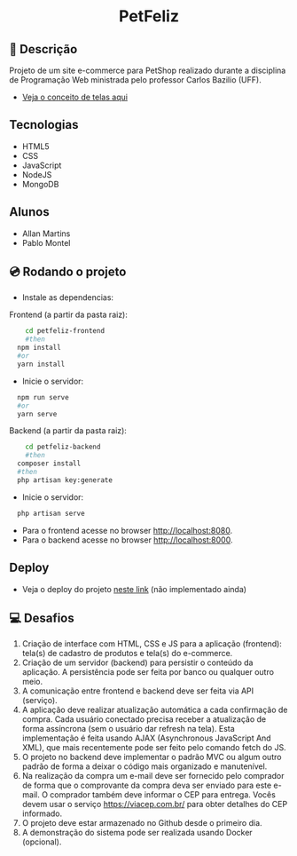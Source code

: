 <h1 align="center">
    PetFeliz
</h1>

## 🚀 Descrição

Projeto de um site e-commerce para PetShop realizado durante a disciplina de Programação Web ministrada pelo professor Carlos Bazilio (UFF).
<br>

- [Veja o conceito de telas aqui](https://www.figma.com/file/Ju7cT18t7xf5hnAjrfMehC/PetFeliz?node-id=0%3A1)

## Tecnologias

- HTML5
- CSS
- JavaScript
- NodeJS
- MongoDB

## Alunos

- Allan Martins
- Pablo Montel

## 💿 Rodando o projeto

- Instale as dependencias:

Frontend (a partir da pasta raiz):

```bash
	cd petfeliz-frontend
	#then
  npm install
  #or
  yarn install
```

- Inicie o servidor:

```bash
  npm run serve
  #or
  yarn serve
```

Backend (a partir da pasta raiz):

```bash
	cd petfeliz-backend
	#then
  composer install
  #then
  php artisan key:generate
```

- Inicie o servidor:

```bash
  php artisan serve
```

- Para o frontend acesse no browser [http://localhost:8080](http://localhost:8080).
- Para o backend acesse no browser [http://localhost:8000](http://localhost:8000).

## Deploy

- Veja o deploy do projeto [neste link](https://) (não implementado ainda)

## 💻 Desafios

1. Criação de interface com HTML, CSS e JS para a aplicação (frontend): tela(s) de cadastro de produtos e tela(s) do e-commerce.
2. Criação de um servidor (backend) para persistir o conteúdo da aplicação. A persistência pode ser feita por banco ou qualquer outro meio.
3. A comunicação entre frontend e backend deve ser feita via API (serviço).
4. A aplicação deve realizar atualização automática a cada confirmação de compra. Cada usuário conectado precisa receber a atualização de forma assíncrona (sem o usuário dar refresh na tela). Esta implementação é feita usando AJAX (Asynchronous JavaScript And XML), que mais recentemente pode ser feito pelo comando fetch do JS.
5. O projeto no backend deve implementar o padrão MVC ou algum outro padrão de forma a deixar o código mais organizado e manutenível.
6. Na realização da compra um e-mail deve ser fornecido pelo comprador de forma que o comprovante da compra deva ser enviado para este e-mail. O comprador também deve informar o CEP para entrega. Vocês devem usar o serviço https://viacep.com.br/ para obter detalhes do CEP informado.
7. O projeto deve estar armazenado no Github desde o primeiro dia.
8. A demonstração do sistema pode ser realizada usando Docker (opcional).

<!--
<p align="center">
  <img alt="" src="" width="100%">
</p> -->
